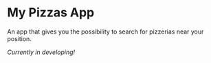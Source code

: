 My Pizzas App
====================

An app that gives you the possibility to search for pizzerias near your position.  
  
_Currently in developing!_
